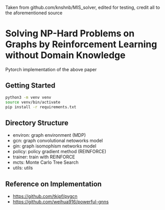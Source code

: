 Taken from github.com/knshnb/MIS_solver, edited for testing, credit all to the aforementioned source 
# Solving NP-Hard Problems on Graphs by Reinforcement Learning without Domain Knowledge
Pytorch implementation of the above paper

## Getting Started
```bash
python3 -m venv venv
source venv/bin/activate
pip install -r requirements.txt
```

## Directory Structure
- environ: graph environment (MDP)
- gcn: graph convolutional netoworks model
- gin: graph isomophism networks model
- policy: policy gradient method (REINFORCE)
- trainer: train with REINFORCE
- mcts: Monte Carlo Tree Search
- utils: utils

## Reference on Implementation
- https://github.com/tkipf/pygcn
- https://github.com/weihua916/powerful-gnns
